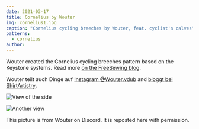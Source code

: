```yaml
---
date: 2021-03-17
title: Cornelius by Wouter
img: cornelius1.jpg
caption: "Cornelius cycling breeches by Wouter, feat. cyclist's calves"
patterns:
  - cornelius
author:
---
```


Wouter created the Cornelius cycling breeches pattern based on the Keystone systems. Read more [on the FreeSewing blog](https://freesewing.org/blog/cornelius-cycling-breeches/).

Wouter teilt auch Dinge auf [Instagram @Wouter.vdub](https://www.instagram.com/Wouter.vdub/) and [bloggt bei ShirtArtistry](https://shirtartistry.blog/).

![View of the side](cornelius2.jpg)

![Another view](cornelius3.jpg)

<Note>

This picture is from Wouter on Discord. It is reposted here with permission.

</Note>
